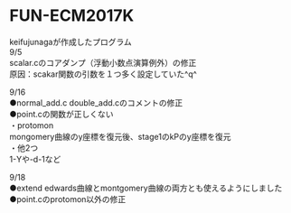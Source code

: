 # FUN-ECM2017K  
keifujunagaが作成したプログラム  
9/5  
scalar.cのコアダンプ（浮動小数点演算例外）の修正  
原因：scakar関数の引数を１つ多く設定していた^q^  

9/16  
●normal_add.c double_add.cのコメントの修正  
●point.cの関数が正しくない  
・protomon  
mongomery曲線のy座標を復元後、stage1のkPのy座標を復元  
・他2つ  
1-Yや-d-1など  

9/18  
●extend edwards曲線とmontgomery曲線の両方とも使えるようにしました  
●point.cのprotomon以外の修正
